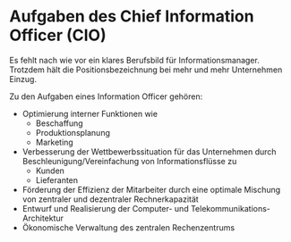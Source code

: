 # Aufgaben des Chief Information Officer (CIO)
Es fehlt nach wie vor ein klares Berufsbild für Informationsmanager. Trotzdem hält die Positionsbezeichnung bei mehr und mehr Unternehmen Einzug.

Zu den Aufgaben eines Information Officer gehören:

- Optimierung interner Funktionen wie
  - Beschaffung
  - Produktionsplanung
  - Marketing
- Verbesserung der Wettbewerbssituation für das Unternehmen durch Beschleunigung/Vereinfachung von Informationsflüsse zu 
  - Kunden
  - Lieferanten
- Förderung der Effizienz der Mitarbeiter durch eine optimale Mischung von zentraler und dezentraler Rechnerkapazität
- Entwurf und Realisierung der Computer- und Telekommunikations-Architektur
- Ökonomische Verwaltung des zentralen Rechenzentrums

